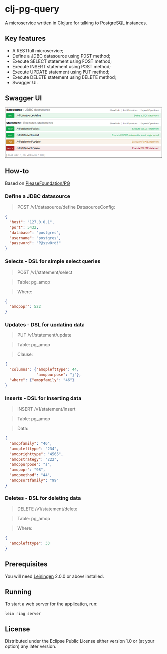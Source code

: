 # clj-pg-query

A microservice written in Clojure for talking to PostgreSQL instances.

## Key features

 - A RESTfull microservice;
 - Define a JDBC datasource using POST method;
 - Execute SELECT statement using POST method;
 - Execute INSERT statement using POST method;
 - Execute UPDATE statement using PUT method;
 - Execute DELETE statement using DELETE method;
 - Swagger UI.

## Swagger UI

![Swagger UI](./resources/swagger.png)

## How-to

Based on [PleaseFoundation/PG](https://github.com/mikeball/foundation)

### Define a JDBC datasource
> POST /v1/datasource/define
> DatasourceConfig:

```json
{
  "host": "127.0.0.1",
  "port": 5432,
  "database": "postgres",
  "username": "postgres",
  "password": "P@ssw0rd!"
}
```

### Selects - DSL for simple select queries
> POST /v1/statement/select

> Table: pg_amop

> Where:

```json
{
  "amopopr": 522
}
```

### Updates - DSL for updating data
> PUT /v1/statement/update

> Table: pg_amop

> Clause:

```json
{
  "columns": {"amoplefttype": 44,
              "amoppurpose": "j"},
  "where": {"amopfamily": "46"}
}
```

### Inserts - DSL for inserting data
> INSERT /v1/statement/insert

> Table: pg_amop

> Data:

```json
{
  "amopfamily": "46",
  "amoplefttype": "234",
  "amoprighttype": "4565",
  "amopstrategy": "222",
  "amoppurpose": "s",
  "amopopr": "98",
  "amopmethod": "44",
  "amopsortfamily": "99"
}
```

### Deletes - DSL for deleting data
> DELETE /v1/statement/delete

> Table: pg_amop

> Where:

```json
{
  "amoplefttype": 33
}
```

## Prerequisites

You will need [Leiningen][] 2.0.0 or above installed.

[leiningen]: https://github.com/technomancy/leiningen

## Running

To start a web server for the application, run:

    lein ring server

## License
Distributed under the Eclipse Public License either version 1.0 or (at your option) any later version.
